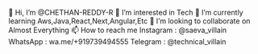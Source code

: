 👋 Hi, I’m @CHETHAN-REDDY-R
👀 I’m interested in Tech
🌱 I’m currently learning Aws,Java,React,Next,Angular,Etc
💞️ I’m looking to collaborate on Almost Everything
📫 How to reach me Instagram : @saeva_villain WhatsApp : wa.me/+919739494555 Telegram : @technical_villain

<!---
CHETHAN-REDDY-R/CHETHAN-REDDY-R is a ✨ special ✨ repository because its `README.md` (this file) appears on your GitHub profile.
You can click the Preview link to take a look at your changes.
--->
